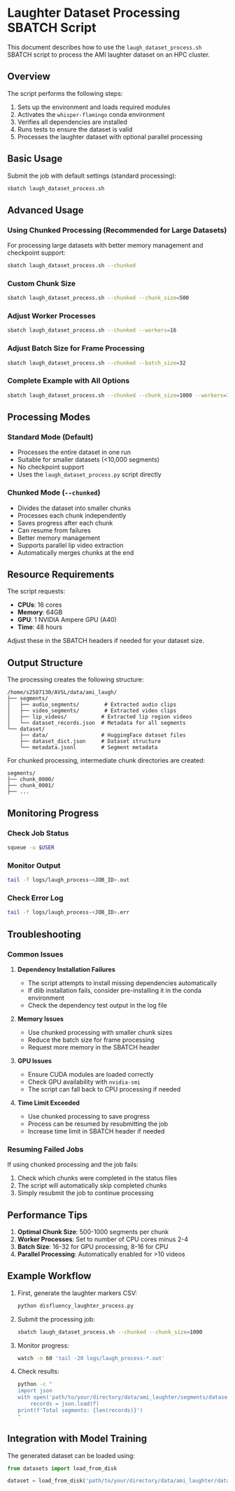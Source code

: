 # Laughter Dataset Processing SBATCH Script

This document describes how to use the `laugh_dataset_process.sh` SBATCH script to process the AMI laughter dataset on an HPC cluster.

## Overview

The script performs the following steps:
1. Sets up the environment and loads required modules
2. Activates the `whisper-flamingo` conda environment
3. Verifies all dependencies are installed
4. Runs tests to ensure the dataset is valid
5. Processes the laughter dataset with optional parallel processing

## Basic Usage

Submit the job with default settings (standard processing):
```bash
sbatch laugh_dataset_process.sh
```

## Advanced Usage

### Using Chunked Processing (Recommended for Large Datasets)

For processing large datasets with better memory management and checkpoint support:
```bash
sbatch laugh_dataset_process.sh --chunked
```

### Custom Chunk Size
```bash
sbatch laugh_dataset_process.sh --chunked --chunk_size=500
```

### Adjust Worker Processes
```bash
sbatch laugh_dataset_process.sh --chunked --workers=16
```

### Adjust Batch Size for Frame Processing
```bash
sbatch laugh_dataset_process.sh --chunked --batch_size=32
```

### Complete Example with All Options
```bash
sbatch laugh_dataset_process.sh --chunked --chunk_size=1000 --workers=12 --batch_size=16
```

## Processing Modes

### Standard Mode (Default)
- Processes the entire dataset in one run
- Suitable for smaller datasets (<10,000 segments)
- No checkpoint support
- Uses the `laugh_dataset_process.py` script directly

### Chunked Mode (`--chunked`)
- Divides the dataset into smaller chunks
- Processes each chunk independently
- Saves progress after each chunk
- Can resume from failures
- Better memory management
- Supports parallel lip video extraction
- Automatically merges chunks at the end

## Resource Requirements

The script requests:
- **CPUs**: 16 cores
- **Memory**: 64GB
- **GPU**: 1 NVIDIA Ampere GPU (A40)
- **Time**: 48 hours

Adjust these in the SBATCH headers if needed for your dataset size.

## Output Structure

The processing creates the following structure:

```
/home/s2587130/AVSL/data/ami_laugh/
├── segments/
│   ├── audio_segments/        # Extracted audio clips
│   ├── video_segments/        # Extracted video clips
│   ├── lip_videos/           # Extracted lip region videos
│   └── dataset_records.json  # Metadata for all segments
└── dataset/
    ├── data/                 # HuggingFace dataset files
    ├── dataset_dict.json     # Dataset structure
    └── metadata.jsonl        # Segment metadata
```

For chunked processing, intermediate chunk directories are created:
```
segments/
├── chunk_0000/
├── chunk_0001/
├── ...
```

## Monitoring Progress

### Check Job Status
```bash
squeue -u $USER
```

### Monitor Output
```bash
tail -f logs/laugh_process-<JOB_ID>.out
```

### Check Error Log
```bash
tail -f logs/laugh_process-<JOB_ID>.err
```

## Troubleshooting

### Common Issues

1. **Dependency Installation Failures**
   - The script attempts to install missing dependencies automatically
   - If dlib installation fails, consider pre-installing it in the conda environment
   - Check the dependency test output in the log file

2. **Memory Issues**
   - Use chunked processing with smaller chunk sizes
   - Reduce the batch size for frame processing
   - Request more memory in the SBATCH header

3. **GPU Issues**
   - Ensure CUDA modules are loaded correctly
   - Check GPU availability with `nvidia-smi`
   - The script can fall back to CPU processing if needed

4. **Time Limit Exceeded**
   - Use chunked processing to save progress
   - Process can be resumed by resubmitting the job
   - Increase time limit in SBATCH header if needed

### Resuming Failed Jobs

If using chunked processing and the job fails:
1. Check which chunks were completed in the status files
2. The script will automatically skip completed chunks
3. Simply resubmit the job to continue processing

## Performance Tips

1. **Optimal Chunk Size**: 500-1000 segments per chunk
2. **Worker Processes**: Set to number of CPU cores minus 2-4
3. **Batch Size**: 16-32 for GPU processing, 8-16 for CPU
4. **Parallel Processing**: Automatically enabled for >10 videos

## Example Workflow

1. First, generate the laughter markers CSV:
   ```bash
   python disfluency_laughter_process.py
   ```

2. Submit the processing job:
   ```bash
   sbatch laugh_dataset_process.sh --chunked --chunk_size=1000
   ```

3. Monitor progress:
   ```bash
   watch -n 60 'tail -20 logs/laugh_process-*.out'
   ```

4. Check results:
   ```bash
   python -c "
   import json
   with open('path/to/your/directory/data/ami_laughter/segments/dataset_records.json') as f:
       records = json.load(f)
   print(f'Total segments: {len(records)}')
   "
   ```

## Integration with Model Training

The generated dataset can be loaded using:
```python
from datasets import load_from_disk

dataset = load_from_disk('path/to/your/directory/data/ami_laughter/dataset')
``` 